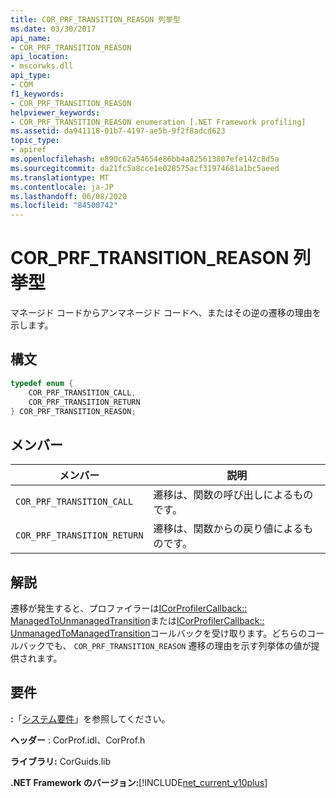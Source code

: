 ```yaml
---
title: COR_PRF_TRANSITION_REASON 列挙型
ms.date: 03/30/2017
api_name:
- COR_PRF_TRANSITION_REASON
api_location:
- mscorwks.dll
api_type:
- COM
f1_keywords:
- COR_PRF_TRANSITION_REASON
helpviewer_keywords:
- COR_PRF_TRANSITION_REASON enumeration [.NET Framework profiling]
ms.assetid: da941118-01b7-4197-ae5b-9f2f8adcd623
topic_type:
- apiref
ms.openlocfilehash: e890c62a54654e86bb4a825613807efe142c8d5a
ms.sourcegitcommit: da21fc5a8cce1e028575acf31974681a1bc5aeed
ms.translationtype: MT
ms.contentlocale: ja-JP
ms.lasthandoff: 06/08/2020
ms.locfileid: "84500742"
---
```

# <a name="cor_prf_transition_reason-enumeration"></a>COR_PRF_TRANSITION_REASON 列挙型
マネージド コードからアンマネージド コードへ、またはその逆の遷移の理由を示します。  
  
## <a name="syntax"></a>構文  
  
```cpp  
typedef enum {  
    COR_PRF_TRANSITION_CALL,  
    COR_PRF_TRANSITION_RETURN  
} COR_PRF_TRANSITION_REASON;  
```  
  
## <a name="members"></a>メンバー  
  
|メンバー|説明|  
|------------|-----------------|  
|`COR_PRF_TRANSITION_CALL`|遷移は、関数の呼び出しによるものです。|  
|`COR_PRF_TRANSITION_RETURN`|遷移は、関数からの戻り値によるものです。|  
  
## <a name="remarks"></a>解説  
 遷移が発生すると、プロファイラーは[ICorProfilerCallback:: ManagedToUnmanagedTransition](icorprofilercallback-managedtounmanagedtransition-method.md)または[ICorProfilerCallback:: UnmanagedToManagedTransition](icorprofilercallback-unmanagedtomanagedtransition-method.md)コールバックを受け取ります。どちらのコールバックでも、 `COR_PRF_TRANSITION_REASON` 遷移の理由を示す列挙体の値が提供されます。  
  
## <a name="requirements"></a>要件  
 **:**「[システム要件](../../get-started/system-requirements.md)」を参照してください。  
  
 **ヘッダー** : CorProf.idl、CorProf.h  
  
 **ライブラリ:** CorGuids.lib  
  
 **.NET Framework のバージョン:**[!INCLUDE[net_current_v10plus](../../../../includes/net-current-v10plus-md.md)]

